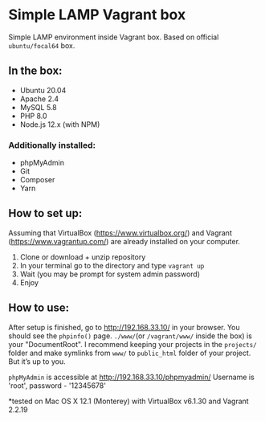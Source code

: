 # Simple LAMP Vagrant box

Simple LAMP environment inside Vagrant box. Based on official `ubuntu/focal64` box.

## In the box:

- Ubuntu 20.04
- Apache 2.4
- MySQL 5.8
- PHP 8.0
- Node.js 12.x (with NPM)

### Additionally installed:

- phpMyAdmin
- Git
- Composer
- Yarn

## How to set up:

Assuming that VirtualBox (https://www.virtualbox.org/) and Vagrant (https://www.vagrantup.com/) are already installed on your computer.

1. Clone or download + unzip repository 
2. In your terminal go to the directory and type `vagrant up`
3. Wait (you may be prompt for system admin password)
4. Enjoy

## How to use:

After setup is finished, go to http://192.168.33.10/ in your browser. You should see the `phpinfo()` page.
`./www/`(or `/vagrant/www/` inside the box) is your "DocumentRoot". I recommend keeping your projects in the `projects/` folder and make symlinks from `www/` to `public_html` folder of your project. But it’s up to you.

`phpMyAdmin` is accessible at http://192.168.33.10/phpmyadmin/ Username is 'root', password - '12345678'

*tested on Mac OS X 12.1 (Monterey) with VirtualBox v6.1.30 and Vagrant 2.2.19
